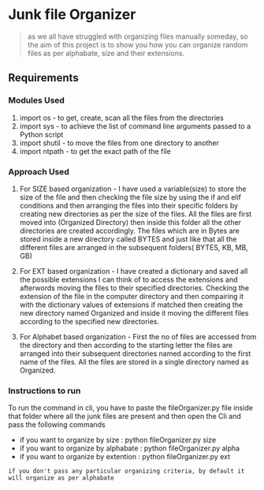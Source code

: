 # Junk file Organizer

> as we all have struggled with organizing files manually someday, so the aim of this project is to show you how you can organize random files as per alphabate, size and their extensions.

## Requirements

### Modules Used

1. import os - to get, create, scan all the files from the directories
2. import sys - to achieve the list of command line arguments passed to a Python script
3. import shutil - to move the files from one directory to another
4. import ntpath - to get the exact path of the file

### Approach Used

1. For SIZE based organization - I have used a variable(size) to store the size of the file and then checking the file size by using the if and elif conditions and then arranging the files into their specific folders by creating new directories as per the size of the files. All the files are first moved into (Organized Directory) then inside this folder all the other directories are created accordingly. The files which are in Bytes are stored inside a new directory called BYTES and just like that all the different files are arranged in the subsequent folders( BYTES, KB, MB, GB)

2. For EXT based organization - I have created a dictionary and saved all the possible extensions I can think of to access the extensions and afterwords moving the files to their specified directories. Checking the extension of the file in the computer directory and then compairing it with the dictionary values of extensions if matched then creating the new directory named Organized and inside it moving the different files according to the specified new directories.

3. For Alphabet based organization - First the no of files are accessed from the directory and then according to the starting letter the files are arranged into their subsequent directories named according to the first name of the files.
All the files are stored in a single directory named as Organized.

### Instructions to run

To run the command in cli, you have to paste the fileOrganizer.py file inside that folder where all the junk files are present and then open the Cli and pass the following commands

- if you want to organize by size : python fileOrganizer.py size
- if you want to organize by alphabate : python fileOrganizer.py alpha
- if you want to organize by extention : python fileOrganizer.py ext

`if you don't pass any particular organizing criteria, by default it will organize as per alphabate`
